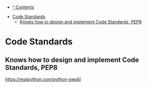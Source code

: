 * [^ Contents](../README.md)

<!-- TOC -->
* [Code Standards](#code-standards)
  * [Knows how to design and implement Code Standards, PEP8](#knows-how-to-design-and-implement-code-standards-pep8)
<!-- TOC -->

# Code Standards

## Knows how to design and implement Code Standards, PEP8

https://realpython.com/python-pep8/
